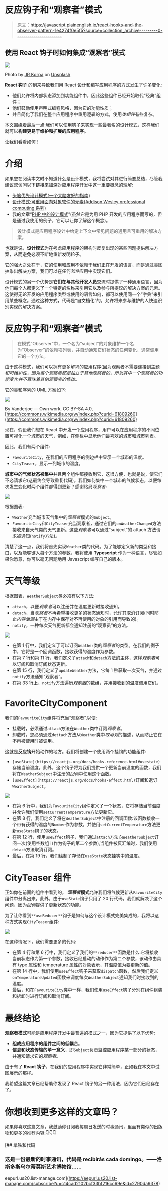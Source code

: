 # 反应钩子和“观察者”模式

> 原文：<https://javascript.plainenglish.io/react-hooks-and-the-observer-pattern-1e4274f0e5f5?source=collection_archive---------0----------------------->

## 使用 React 钩子时如何集成“观察者”模式

![](img/37becc2538cc6f058bafcec84420f73b.png)

Photo by [JR Korpa](https://unsplash.com/@korpa?utm_source=medium&utm_medium=referral) on [Unsplash](https://unsplash.com?utm_source=medium&utm_medium=referral)

[**React 钩子**](https://reactjs.org/docs/hooks-intro.html) 的到来导致我们用 React 设计和编写应用程序的方式发生了许多变化:

*   他们允许将内部状态添加到功能组件中，因此这些组件已经开始取代“经典”组件；
*   他们鼓励使用声明式编程风格，因为它的功能性质；
*   并且简化了我们在整个应用程序中重用逻辑的方式，使用*类组件*有些复杂。

本文围绕着最后一点:我们可以使用钩子来实现一些最著名的设计模式，这样我们就可以**构建更易于维护和扩展的应用程序。**

让我们看看如何！

# 介绍

如果您在阅读本文时不知道什么是设计模式，我将尝试对其进行简要总结，尽管我建议您访问以下链接来加深对应用程序开发中这一重要概念的理解:

*   [头脑优先设计模式(一个大脑友好的指南)](https://amzn.to/3192Wii)
*   [设计模式:可重用面向对象软件的元素(Addison Wesley professional computing 系列)](https://amzn.to/2N5aLSC)
*   我的文章“[PHP 中的设计模式](https://medium.com/@ger86/patrones-de-diseño-en-php-2e486de337d7)”(虽然它是为用 PHP 开发的应用程序而写的，但是通过我使用的例子，它可以让你了解这个概念)。

> 设计模式是应用程序设计中给定上下文中常见问题的通用且可重用的解决方案。

也就是说，**设计模式**为在考虑应用程序的架构时反复出现的某些问题提供解决方案，从而避免必须不断地重新发明轮子。

它的强大之处在于，它的使用和应用不依赖于我们正在开发的语言，而是通过类图抽象出解决方案，我们可以在任何*软件*应用中实现它们。

设计模式的另一个优势是**它们在与其他开发人员**交流时提供了一种通用语言，因为他们每个人都定义了一个特定的名称来引用它以及参与所提议的解决方案的元素。这使得无论开发的应用程序类型或使用的语言如何，都可以使用同一个“字典”来引用某些概念。通过这种方式，代码是“自文档化”的，允许将来参与维护的人快速识别实现的解决方案。

# 反应钩子和“观察者”模式

> 在模式“Observer”中，一个名为“subject”的对象维护一个名为“Observer”的依赖项列表，并自动通知它们状态的任何变化，通常调用它的一个方法。

由于这种模式，我们可以拥有更多解耦的应用程序(因为观察者不需要连接到主题*和可维护性，因为每个观察者都是独立于其他观察者的，所以其中一个观察者的功能变化并不意味着其他观察者的修改。*

它的类和序列的 UML 方案如下:

![](img/c67e28605e2a6d99edf39120a0313d78.png)

By Vanderjoe — Own work, CC BY-SA 4.0, [https://commons.wikimedia.org/w/index.php?curid=61809260](https://commons.wikimedia.org/w/index.php?curid=61809260)

现在，假设我们想在 React 中开发一个应用程序，用户可以在应用程序的不同位置可视化一个城市的天气，例如，在侧栏中显示他们最喜欢的城市和城市列表。

因此，我们有两个组件:

*   `FavouriteCity`，在我们的应用程序的侧边栏中显示一个城市的温度。
*   `CityTeaser`，显示一列城市的温度。

**城市中的气候状态被集中**并且两个组件都接收到它，这很方便，也就是说，使它们不必请求它(这最终会导致重复代码)。我们如何集中一个城市的气候状态，以便每次发生变化时两个组件都得到更新？感谢格局*观察者*:

![](img/977b3410a7ccd2515bae1f65b9fd03fa.png)

根据图表:

*   `Weather`充当城市天气集中的*观察者*模式的`Subject`。
*   `FavouriteCity`和`CityTeaser`充当观察者，通过它们的`onWeatherChanged`方法接收来自天气类的天气更新。这些*观察者*可以通过“subject”的 attach 方法请求被通知(`notify`方法)。

清楚了这一点，我们将首先实现`Weather`类的代码。为了能够定义新的类型和接口，以及能够键入每个方法的参数，我将使用 **Typescript** 作为一种语言，尽管如果你愿意，你可以毫无问题地用 Javascript 编写自己的版本。

# 天气等级

根据图表，`WeatherSubject`类必须有以下方法:

*   `attach`，以便*观察者*可以注册并在温度更新时接收通知。
*   `detach`，当*观察者*不再希望接收更多的状态通知时，允许其取消订阅(同时防止*内存泄漏*由于在内存中保存对不再使用的对象的引用而导致的)。
*   `notify`，一种每次天气更新都会通知注册的“观察员”的方法。

![](img/8e8ab2d4e16ec62f5c864c617c4b326c.png)

*   在第 1 行中，我们定义了可以订阅`Weather`类的*观察者*的类型。在我们的例子中，它将是一个回调函数，接收获得的温度作为参数。
*   在第 7 行和第 11 行，我们定义了`attach`和`detach`方法的主体，这样*观察者*可以订阅和取消订阅状态更新。
*   在第 15 行，我们定义了`updateWeather`方法，它每 1 秒获取一次天气，并通过`notify`方法通知“观察者”。
*   在第 33 行上，`notify`方法遍历*观察器*的数组，并用接收到的温度调用它们。

# FavoriteCityComponent

我们的`FavouriteCity`组件将充当“观察者”,以便:

*   挂载时，必须通过`attach`方法在`Weather`类中订阅*观察者*。
*   卸载时，您必须通过`dettach`方法从`Weather`类中*取消对*的描述，从而防止它在不再被使用时被调用。

这就是**反应钩**开始动作的地方。我们将创建一个使用两个挂钩的功能组件:

*   `[useState](https://reactjs.org/docs/hooks-reference.html#usestate)`存储当前温度。此外，这个钩子将为我们提供一个更新当前温度的函数，我们将在`WeatherSubject`中注册的*回调*中使用这个函数。
*   `[useEffect](https://reactjs.org/docs/hooks-effect.html)`订阅和退订`WeatherSubject`。

![](img/49fbce6d270ca2f479a27118a28dc830.png)

*   在第 6 行中，我们为`FavouriteCity`组件定义了一个状态，它将存储当前温度并允许我们使用`setCurrentTemperature`方法更新它。
*   在第 8 行，我们定义了将在`WeatherSubject`中注册的回调函数:该函数接收一个带有获得的温度的`Number`作为参数，并使用`setCurrentTemperature`方法更新`useState`钩子的状态。
*   在第 12 行，使用`useEffect`钩子，我们通过`attach`方法向`WeatherSubject`订阅一次(使用空数组`[]`作为钩子的第二个参数),当组件被反汇编时，我们使用`detach`方法取消订阅。
*   最后，在第 19 行，我们绘制了存储在`useState`状态挂钩中的温度。

# CityTeaser 组件

正如你在前面的组件中看到的， ***观察者*模式**允许我们将气候更新从`FavouriteCity`组件中分离出来。此外，由于`useState`钩子只用了 20 行代码，我们就解决了这个问题，因为*回调*提供了更新状态的功能。

为了让你看到`**useReducer**`钩子是如何与这个设计模式完美集成的，我将以这种方式实现`CityTeaser`组件:

![](img/d2c173d52242c692dc82d6243c946821.png)

在这种情况下，我们需要更多的代码:

*   在第 4 行和第 6 行中，我们定义了我们的`**reducer**`函数是什么:它将接收当前状态作为第一个参数，接收已经启动的动作作为第二个参数，该动作由具有 type 属性和 temperature 属性的对象表示，其温度值为要更新的值。
*   在第 14 行中，我们使用`useEffect`钩子来获取`dispatch`函数，然后我们定义`onTemperatureUpdated`函数来调度每次`WeatherSubject`通知我们时接收到的温度。
*   最后，和在`FavouriteCity`类中一样，我们使用`useEffect`钩子分别在组件组装和拆卸时进行订阅和取消订阅。

# 最终结论

**观察者模式**可能是应用程序开发中最普遍的模式之一，因为它提供了以下优势:

*   **组成应用程序的组件之间的低耦合**。
*   **信息和状态传输的单一意义**，即`Subject`负责监控应用程序某一部分的状态，并通知请求它的*观察者*。

由于有了 **React 钩子**，在我们的应用程序中实现它非常简单，正如我在本文中试图展示的那样。

我希望这篇文章已经帮助你发现了 React 钩子的另一种用法，因为它们已经存在了。

# 你想收到更多这样的文章吗？

如果你喜欢这篇文章，我鼓励你订阅我每周日发送的时事通讯，里面有类似的出版物和更多的推荐内容:👇👇👇

[](https://eepurl.us20.list-manage.com/subscribe?u=c14cad2102bcf33bf216cc69e&id=2790da9378) [## 拿铁和代码

### 这是一份最新的时事通讯，代码是 recibirás cada domingo。——洛斯多斯乌尔蒂莫斯艺术博物馆……

eepurl.us20.list-manage.com](https://eepurl.us20.list-manage.com/subscribe?u=c14cad2102bcf33bf216cc69e&id=2790da9378)